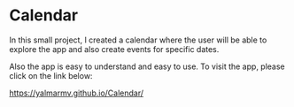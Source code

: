 # Calendar

In this small project, I created a calendar where the user will be able to explore the app and also create events for specific dates. 

Also the app is easy to understand and easy to use. To visit the app, please click on the link below:

https://yalmarmv.github.io/Calendar/
